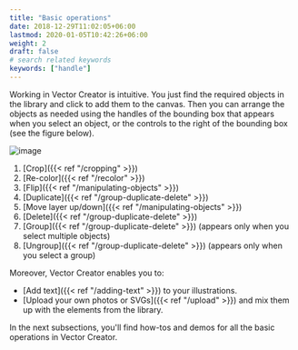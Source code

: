 ```yaml
---
title: "Basic operations"
date: 2018-12-29T11:02:05+06:00
lastmod: 2020-01-05T10:42:26+06:00
weight: 2
draft: false
# search related keywords
keywords: ["handle"]
---
```



Working in Vector Creator is intuitive. You just find the required objects in the library and click to add them to the canvas. Then you can arrange the objects as needed using the handles of the bounding box that appears when you select an object, or the controls to the right of the bounding box (see the figure below).

![image](/images/buttonsmenu.png)

1. [Crop]({{< ref "/cropping" >}})
2. [Re-color]({{< ref "/recolor" >}})
3. [Flip]({{< ref "/manipulating-objects" >}})
4. [Duplicate]({{< ref "/group-duplicate-delete" >}})
5. [Move layer up/down]({{< ref "/manipulating-objects" >}})
6. [Delete]({{< ref "/group-duplicate-delete" >}})
7. [Group]({{< ref "/group-duplicate-delete" >}}) (appears only when you select multiple objects)
8. [Ungroup]({{< ref "/group-duplicate-delete" >}}) (appears only when you select a group)

Moreover, Vector Creator enables you to:

* [Add text]({{< ref "/adding-text" >}}) to your illustrations.
* [Upload your own photos or SVGs]({{< ref "/upload" >}}) and mix them up with the elements from the library.

In the next subsections, you'll find how-tos and demos for all the basic operations in Vector Creator.